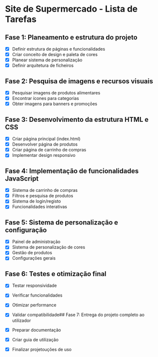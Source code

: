 # Site de Supermercado - Lista de Tarefas

## Fase 1: Planeamento e estrutura do projeto
- [x] Definir estrutura de páginas e funcionalidades
- [x] Criar conceito de design e paleta de cores
- [x] Planear sistema de personalização
- [x] Definir arquitetura de ficheiros

## Fase 2: Pesquisa de imagens e recursos visuais
- [x] Pesquisar imagens de produtos alimentares
- [x] Encontrar ícones para categorias
- [x] Obter imagens para banners e promoções

## Fase 3: Desenvolvimento da estrutura HTML e CSS
- [x] Criar página principal (index.html)
- [x] Desenvolver página de produtos
- [x] Criar página de carrinho de compras
- [x] Implementar design responsivo

## Fase 4: Implementação de funcionalidades JavaScript
- [x] Sistema de carrinho de compras
- [x] Filtros e pesquisa de produtos
- [x] Sistema de login/registo
- [x] Funcionalidades interativas

## Fase 5: Sistema de personalização e configuração
- [x] Painel de administração
- [x] Sistema de personalização de cores
- [x] Gestão de produtos
- [x] Configurações gerais
## Fase 6: Testes e otimização final
- [x] Testar responsividade
- [x] Verificar funcionalidades
- [x] Otimizar performance
- [x] Validar compatibilidade## Fase 7: Entrega do projeto completo ao utilizador
- [x] Preparar documentação
- [x] Criar guia de utilização
- [x] Finalizar projetouções de uso

